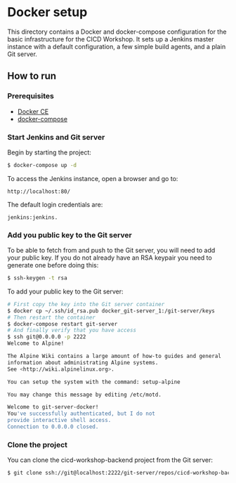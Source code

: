 # Docker setup

This directory contains a Docker and docker-compose configuration for the basic infrastructure
for the CICD Workshop. It sets up a Jenkins master instance with a default configuration, a few 
simple build agents, and a plain Git server.

## How to run

### Prerequisites

* [Docker CE][1]
* [docker-compose][2]

### Start Jenkins and Git server

Begin by starting the project:

``` bash
$ docker-compose up -d
```

To access the Jenkins instance, open a browser and go to:
 
    http://localhost:80/

The default login credentials are:
 
    jenkins:jenkins.

### Add you public key to the Git server

To be able to fetch from and push to the Git server, you will need to add your public key. If you do not already 
have an RSA keypair you need to generate one before doing this:

```bash
$ ssh-keygen -t rsa
```

To add your public key to the Git server:

```bash
# First copy the key into the Git server container
$ docker cp ~/.ssh/id_rsa.pub docker_git-server_1:/git-server/keys
# Then restart the container
$ docker-compose restart git-server
# And finally verify that you have access
$ ssh git@0.0.0.0 -p 2222
Welcome to Alpine!

The Alpine Wiki contains a large amount of how-to guides and general
information about administrating Alpine systems.
See <http://wiki.alpinelinux.org>.

You can setup the system with the command: setup-alpine

You may change this message by editing /etc/motd.

Welcome to git-server-docker!
You've successfully authenticated, but I do not
provide interactive shell access.
Connection to 0.0.0.0 closed.
```

### Clone the project

You can clone the cicd-workshop-backend project from the Git server:

```bash
$ git clone ssh://git@localhost:2222/git-server/repos/cicd-workshop-backend.git
```

[1]: https://docs.docker.com/engine/installation/
[2]: https://docs.docker.com/compose/install/
